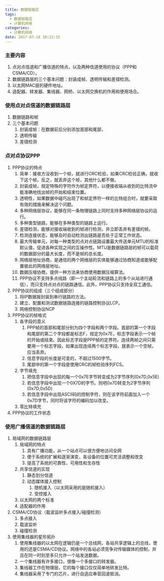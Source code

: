 ```yaml
---
title: 数据链路层
tags:
  - 数据链路层
  - 计算机网络
categories:
  - 计算机网络
date: 2017-07-18 10:22:15
---
```


### 主要内容
1. 点对点信道和广播信道的特点，以及两种信道使用的协议（PPP和CSMA/CD）。
2. 数据链路层的三个基本问题：封装成帧、透明传输和差错检测。
3. 以太网MAC层的硬件地址。
4. 适配器、转发器、集线器、网桥、以太网交换机的作用和使用场合。
<!-- more -->
### 使用点对点信道的数据链路层
1. 数据链路和帧
2. 三个基本问题
    1. 封装成帧：在数据前后分别添加首部和尾部，
    2. 透明传输
    3. 差错检测
### 点对点协议PPP
1. PPP协议的特点
    1. 简单：接收方没收到一个帧，就进行CRC检验，如果CRC检验正确，就收下这个帧，反之，就丢弃这个帧，其他什么都不做。
    2. 封装成帧，规定特殊的字符作为帧定界符，以便接收端从收到的比特流中能准确地找出帧的开始和结束位置。
    3. 透明性，如果数据中碰巧出现了和帧定界符一样的比特组合时，就要采取有效的措施来解决这个问题。
    4. 多种网络层协议，能够在同一条物理链路上同时支持多种网络层协议的运行。
    5. 多种类型链路，能够在多种类型的链路上运行。
    6. 差错检测，能够对接收端收到的帧进行检测，并立即丢弃有差错的帧。
    7. 检测连接状态，能够及时自动检测出链路是否处于正常工作状态。
    8. 最大传输单元，对每一种类型的点对点链路设置最大传送单元MTU的标准默认值，促进各种实现之间的互操作性。MTU是数据链路层的帧可以载荷的数据部分的最大长度，而不是帧的总长度。
    9. 网络层地址协商，是通信的两个网络层的实体能够通过协商知道或能够配置彼此的网络层地址。
    10. 数据压缩协商，提供一种方法来协商使用数据压缩算法。
    11. PPP协议不支持多点线路（即一个主站轮流和链路上的多个从站进行通信），而只支持点对点的链路通信。此外，PPP协议只支持全双工通信。
2. PPP协议的组成（三个组成部分）
    1. 将IP数据报封装到串行链路的方法。
    2. 建立、配置和测试数据链路连接的链路控制协议LCP。
    3. 网络控制协议NCP
3. PPP协议的帧格式
    1. 各字段的意义
        1. PPP帧的首部和尾部分别为四个字段和两个字段。首部的第一个字段和尾部的第二个字段都是标志F，规定为0x7E，标志字段表示一个帧的开始或结束。因此标志字段是PPP帧的定界符。连续两帧之间只需要用一个标志字段，如果出现连续两个标志字段，就表示一个空帧，应当丢弃。
        2. 信息字段的长度是可变的，不超过1500字节。
        3. 尾部中的第一个字段是使用CRC的帧检验序列FCS。
    2. 字节填充
        1. 把信息字段中出现的每一个0x7E字节转变成为2字节序列(0x7D,0x5E)
        2. 若信息字段中出现一个0X7D的字节。则吧0x7D转变为2字节序列(0x7D,0x5D)
        3. 若信息字段中出现ASCII码的控制字符，则在该字符前面加入一个0x7D字节，同时将该字符的编码加以改变。
    3. 零比特填充
4. PPP协议的工作状态
### 使用广播信道的数据链路层
1. 局域网的数据链路层
    1. 局域网的特点
        1. 具有广播功能，从一个站点可以很方便地访问全网
        2. 便于系统的扩展和逐渐演变，各设备的位置可灵活调整和改变
        3. 提高了系统的可靠性、可用性和生存性
    2. 共享信道的实现
        1. 静态划分信道
        2. 动态媒体接入控制
            1. 随机接入（以太网采用的是随机接入）
            2. 受控接入
    3. 以太网的两个标准
    4. 适配器的作用
2. CSMA/CD协议（载波监听多点接入/碰撞检测）
    1. 多点接入
    2. 载波监听
    3. 碰撞检测
3. 使用集线器的星形拓扑
    1. 使用集线器的以太网在逻辑仍是一个总线网，各站共享逻辑上的总线，使用的还是CSMA/CD协议。网络中的各站必须竞争对传输媒体的控制，并且在同一时刻至多只允许一个站发送数据。
    2. 一个集线器有许多接口，很像一个多接口的转发器。
    3. 集线器工作在物理层，它的每个接口仅仅简单地转发比特。
    4. 集线器采用了专门的芯片，进行自适应串音回波抵消。